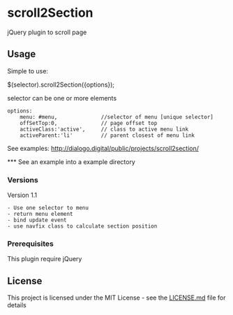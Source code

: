 # scroll2Section

jQuery plugin to scroll page

## Usage

Simple to use:

$(selector).scroll2Section({options});

selector can be one or more elements

    options: 
        menu: #menu,              //selector of menu [unique selector]
        offSetTop:0,              // page offset top
        activeClass:'active',     // class to active menu link
        activeParent:'li'         // parent closest of menu link

See examples:
http://dialogo.digital/public/projects/scroll2section/

*** See an example into a example directory
### Versions

Version 1.1

    - Use one selector to menu
    - return menu element
    - bind update event
    - use navfix class to calculate section position


### Prerequisites

This plugin require jQuery

## License

This project is licensed under the MIT License - see the [LICENSE.md](LICENSE.md) file for details
